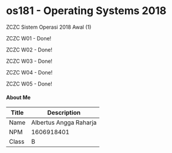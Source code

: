 # os181 - Operating Systems 2018
ZCZC Sistem Operasi 2018 Awal (1)

ZCZC W01 - Done!

ZCZC W02 - Done!

ZCZC W03 - Done!

ZCZC W04 - Done!

ZCZC W05 - Done!

#### About Me

| Title       | Description            |
| ----------- | ---------------------- |
| Name        | Albertus Angga Raharja |
| NPM         | 1606918401             |
| Class       | B                      |

